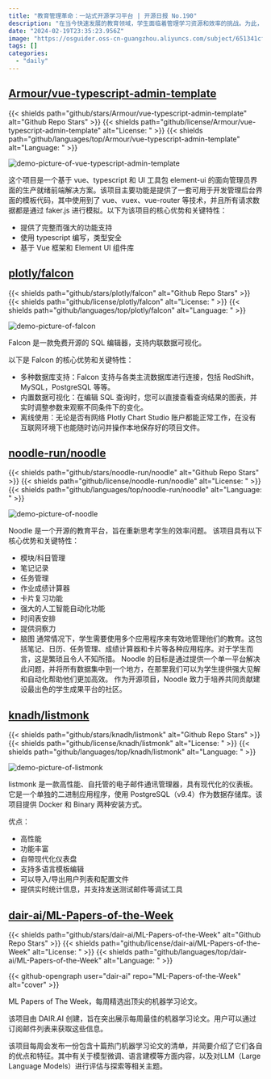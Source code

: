 ```yaml
---
title: "教育管理革命：一站式开源学习平台 | 开源日报 No.190"
description: "在当今快速发展的教育领域，学生面临着管理学习资源和效率的挑战。为此，出现了一种全新的解决方案：综合性的开源教育平台。这类平台将多个必需功能集成于一处，如模块管理、笔记记录、任务安排、成绩计算等，极大地提高了学生的管理效率和学习体验。"
date: "2024-02-19T23:35:23.956Z"
image: "https://osguider.oss-cn-guangzhou.aliyuncs.com/subject/651341cf9f8a93580b03c6a707be5e7a.png"
tags: []
categories:
  - "daily"
---
```


## [Armour/vue-typescript-admin-template](https://github.com/Armour/vue-typescript-admin-template)

{{< shields path="github/stars/Armour/vue-typescript-admin-template" alt="Github Repo Stars" >}} {{< shields path="github/license/Armour/vue-typescript-admin-template" alt="License: " >}} {{< shields path="github/languages/top/Armour/vue-typescript-admin-template" alt="Language: " >}}

![demo-picture-of-vue-typescript-admin-template](https://osguider.oss-cn-guangzhou.aliyuncs.com/subject/d80091579fd2c4adf083ff37b90e4e2a.png)

这个项目是一个基于 vue、typescript 和 UI 工具包 element-ui 的面向管理员界面的生产就绪前端解决方案。该项目主要功能是提供了一套可用于开发管理后台界面的模板代码，其中使用到了 vue、vuex、vue-router 等技术，并且所有请求数据都是通过 faker.js 进行模拟。以下为该项目的核心优势和关键特性：

- 提供了完整而强大的功能支持
- 使用 typescript 编写，类型安全
- 基于 Vue 框架和 Element UI 组件库
  
## [plotly/falcon](https://github.com/plotly/falcon)

{{< shields path="github/stars/plotly/falcon" alt="Github Repo Stars" >}} {{< shields path="github/license/plotly/falcon" alt="License: " >}} {{< shields path="github/languages/top/plotly/falcon" alt="Language: " >}}

![demo-picture-of-falcon](https://picgo-daily.oss-cn-guangzhou.aliyuncs.com/picgo-daily/2023/5895d5116b1e847349184d5e8e83a783.png)

Falcon 是一款免费开源的 SQL 编辑器，支持内联数据可视化。

以下是 Falcon 的核心优势和关键特性：

- 多种数据库支持：Falcon 支持与各类主流数据库进行连接，包括 RedShift，MySQL，PostgreSQL 等等。
- 内置数据可视化：在编辑 SQL 查询时，您可以直接查看查询结果的图表，并实时调整参数来观察不同条件下的变化。
- 离线使用：无论是否有网络 Plotly Chart Studio 账户都能正常工作，在没有互联网环境下也能随时访问并操作本地保存好的项目文件。
  
## [noodle-run/noodle](https://github.com/noodle-run/noodle)

{{< shields path="github/stars/noodle-run/noodle" alt="Github Repo Stars" >}} {{< shields path="github/license/noodle-run/noodle" alt="License: " >}} {{< shields path="github/languages/top/noodle-run/noodle" alt="Language: " >}}

![demo-picture-of-noodle](https://picgo-daily.oss-cn-guangzhou.aliyuncs.com/picgo-daily/2023/312c678bb01c75d65e1723d56a1edb91.png)

Noodle 是一个开源的教育平台，旨在重新思考学生的效率问题。
该项目具有以下核心优势和关键特性：

- 模块/科目管理
- 笔记记录
- 任务管理
- 作业成绩计算器
- 卡片复习功能
- 强大的人工智能自动化功能
- 时间表安排
- 提供洞察力
- 脑图
通常情况下，学生需要使用多个应用程序来有效地管理他们的教育。这包括笔记、日历、任务管理、成绩计算器和卡片等各种应用程序。对于学生而言，这是繁琐且令人不知所措。
Noodle 的目标是通过提供一个单一平台解决此问题，并将所有数据集中到一个地方，在那里我们可以为学生提供强大见解和自动化帮助他们更加高效。
作为开源项目，Noodle 致力于培养共同贡献建设最出色的学生成果平台的社区。
  
## [knadh/listmonk](https://github.com/knadh/listmonk)

{{< shields path="github/stars/knadh/listmonk" alt="Github Repo Stars" >}} {{< shields path="github/license/knadh/listmonk" alt="License: " >}} {{< shields path="github/languages/top/knadh/listmonk" alt="Language: " >}}

![demo-picture-of-listmonk](https://picgo-daily.oss-cn-guangzhou.aliyuncs.com/picgo-daily/2023/161b0fdc502179638037773fece2ece7.png)

listmonk 是一款高性能、自托管的电子邮件通讯管理器，具有现代化的仪表板。它是一个单独的二进制应用程序，使用 PostgreSQL（v9.4）作为数据存储库。该项目提供 Docker 和 Binary 两种安装方式。

优点：

- 高性能
- 功能丰富
- 自带现代化仪表盘
- 支持多语言模板编辑
- 可以导入/导出用户列表和配置文件
- 提供实时统计信息，并支持发送测试邮件等调试工具
  
## [dair-ai/ML-Papers-of-the-Week](https://github.com/dair-ai/ML-Papers-of-the-Week)

{{< shields path="github/stars/dair-ai/ML-Papers-of-the-Week" alt="Github Repo Stars" >}} {{< shields path="github/license/dair-ai/ML-Papers-of-the-Week" alt="License: " >}} {{< shields path="github/languages/top/dair-ai/ML-Papers-of-the-Week" alt="Language: " >}}

{{< github-opengraph user="dair-ai" repo="ML-Papers-of-the-Week" alt="cover" >}}

ML Papers of The Week，每周精选出顶尖的机器学习论文。

该项目由 DAIR.AI 创建，旨在突出展示每周最佳的机器学习论文。用户可以通过订阅邮件列表来获取这些信息。

该项目每周会发布一份包含十篇热门机器学习论文的清单，并简要介绍了它们各自的优点和特征。其中有关于模型微调、语言建模等方面内容，以及对LLM（Large Language Models）进行评估与探索等相关主题。
  
